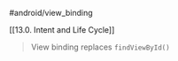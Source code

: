 #android/view_binding 

[[13.0. Intent and Life Cycle]]

> 
> View binding replaces `findViewById()`
> 














